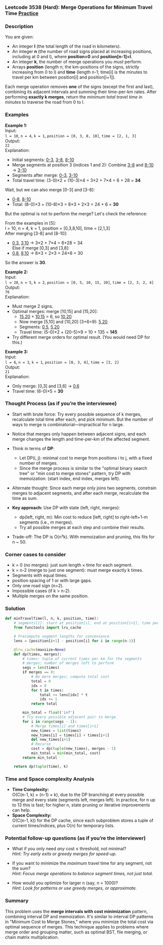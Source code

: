 ### Leetcode 3538 (Hard): Merge Operations for Minimum Travel Time [Practice](https://leetcode.com/problems/merge-operations-for-minimum-travel-time)

### Description  
You are given:
- An integer **l** (the total length of the road in kilometers).
- An integer **n** (the number of road signs placed at increasing positions, including at 0 and l), where **position=0** and **position[n-1]=l**.
- An integer **k**, the number of merge operations you *must* perform.
- Arrays **position** (length n; the km-positions of the signs, strictly increasing from 0 to l) and **time** (length n-1; time[i] is the minutes to travel per km between position[i] and position[i+1]).

Each merge operation removes **one** of the signs (except the first and last), combining its adjacent intervals and summing their time-per-km rates. After performing **exactly k merges**, return the *minimum total travel time in minutes* to traverse the road from 0 to l.

### Examples  

**Example 1:**  
Input:  
`l = 10`, `n = 4`, `k = 1`, `position = [0, 3, 8, 10]`, `time = [2, 1, 3]`  
Output:  
`22`  
Explanation:  
- Initial segments: [0-3](2), [3-8](1), [8-10](3)
- Merge segments at position 3 (indices 1 and 2): Combine [3-8](1) and [8-10](3) → [3-10](1+3=4)
- Segments after merge: [0-3](2), [3-10](4)
- Total travel time: (3-0)×2 + (10-3)×4 = 3×2 + 7×4 = 6 + 28 = **34**

Wait, but we can also merge [0-3] and [3-8]:  
- [0-8](2+1=3), [8-10](3)
- Total: (8-0)×3 + (10-8)×3 = 8×3 + 2×3 = 24 + 6 = **30**

But the optimal is not to perform the merge? Let's check the reference:

From the examples in [5]:  
l = 10, n = 4, k = 1, position = [0,3,8,10], time = [2,1,3]  
After merging [3-8] and [8-10]:  
- [0,3](2), [3,10](1+3=4) → 3×2 + 7×4 = 6+28 = 34  
Else if merge [0,3] and [3,8]:  
- [0,8](2+1=3), [8,10](3) → 8×3 + 2×3 = 24+6 = 30

So the answer is **30**.

**Example 2:**  
Input:  
`l = 20`, `n = 5`, `k = 2`, `position = [0, 5, 10, 15, 20]`, `time = [2, 3, 2, 4]`  
Output:  
`76`  
Explanation:  
- Must merge 2 signs.
- Optimal merges: merge [10,15] and [15,20]:  
  - [15,20](4) + [10,15](2) = 6, so [10,20](6)  
  - Now merge [5,10] and [10,20] (3+6=9): [5,20](9)
  - Segments: [0,5](2), [5,20](9)
  - Travel time: (5-0)×2 + (20-5)×9 = 10 + 135 = **145**
- Try different merge orders for optimal result. (You would need DP for this.)

**Example 3:**  
Input:  
`l = 6`, `n = 3`, `k = 1`, `position = [0, 3, 6]`, `time = [3, 2]`  
Output:  
`21`  
Explanation:  
- Only merge: [0,3] and [3,6] → [0,6](3+2=5)
- Travel time: (6-0)×5 = **30**

### Thought Process (as if you’re the interviewee)  
- Start with brute force: Try every possible sequence of k merges, recalculate total time after each, and pick minimum. But the number of ways to merge is combinatorial—impractical for n large.
- Notice that merges only happen between adjacent signs, and each merge changes the length and time-per-km of the affected segment.
- Think in terms of **DP**:
  - Let DP(i, j): minimal cost to merge from positions i to j, with a fixed number of merges.
  - Since the merge process is similar to the "optimal binary search tree" or "min cost to merge stones" pattern, try DP with memoization: (start index, end index, merges left).
- Alternate thought: Since each merge only joins two segments, constrain merges to adjacent segments, and after each merge, recalculate the time as sum.

- **Key approach:** Use DP with state (left, right, merges):
  - dp(left, right, m): Min cost to reduce [left, right] to right-left+1-m segments (i.e., m merges).
  - Try all possible merges at each step and combine their results.

- Trade-off: The DP is O(n³k). With memoization and pruning, this fits for n ~ 50.

### Corner cases to consider  
- k = 0 (no merges): just sum length × time for each segment.
- k = n-2 (merge to just one segment): must merge exactly k times.
- Segments with equal times.
- position spacing of 1 or with large gaps.
- Only one road sign (n=2).
- Impossible cases (if k > n-2).
- Multiple merges on the same position.

### Solution

```python
def minTravelTime(l, n, k, position, time):
    # segments[i]: start at position[i], end at position[i+1], time per km is time[i]
    from functools import lru_cache

    # Precompute segment lengths for convenience
    lens = [position[i+1] - position[i] for i in range(n-1)]

    @lru_cache(maxsize=None)
    def dp(times, merges):
        # times: tuple of current times per km for the segments
        # merges: number of merges left to perform
        segs = len(times)
        if merges == 0:
            # No more merges; compute total cost
            total = 0
            idx = 0
            for t in times:
                total += lens[idx] * t
                idx += 1
            return total

        min_total = float('inf')
        # Try every possible adjacent pair to merge
        for i in range(segs - 1):
            # Merge times[i] and times[i+1]
            new_times = list(times)
            new_times[i] = times[i] + times[i+1]
            del new_times[i+1]
            # Recurse
            cost = dp(tuple(new_times), merges - 1)
            min_total = min(min_total, cost)
        return min_total

    return dp(tuple(time), k)
```

### Time and Space complexity Analysis  

- **Time Complexity:**  
  O(C(n-1, k) × (n-1) × k), due to the DP branching at every possible merge and every state (segments left, merges left). In practice, for n up to 13 this is fast; for higher n, state pruning or iterative improvements can help.
- **Space Complexity:**  
  O(C(n-1, k)) for the DP cache, since each subproblem stores a tuple of current times/indices, plus O(n) for temporary lists.

### Potential follow-up questions (as if you’re the interviewer)  

- What if you only need *any* cost ≤ threshold, not minimal?  
  *Hint: Try early exits or greedy merges for speed-up.*

- If you want to minimize the *maximum* travel time for any segment, not the sum?  
  *Hint: Focus merge operations to balance segment times, not just total.*

- How would you optimize for larger n (say, n = 1000)?  
  *Hint: Look for patterns or use greedy merges, or approximate.*

### Summary
This problem uses the **merge intervals with cost minimization** pattern, combining interval DP and memoization. It's similar to interval DP patterns in "Minimum Cost to Merge Stones," where you minimize the total cost via optimal sequence of merges. This technique applies to problems where merge order and grouping matter, such as optimal BST, file merging, or chain matrix multiplication.
